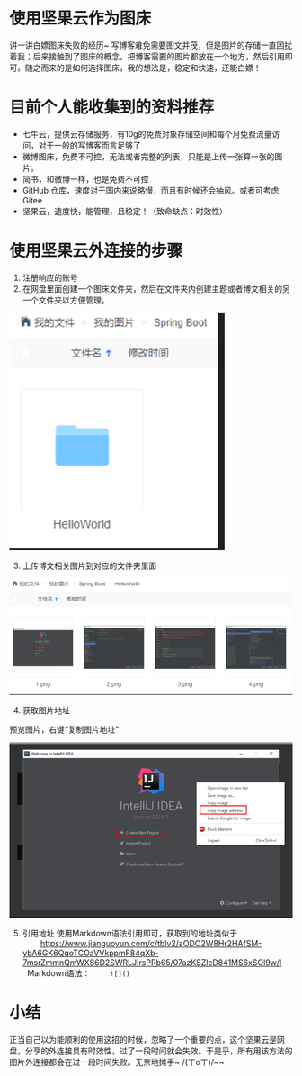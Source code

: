 # 使用坚果云作为图床
讲一讲白嫖图床失败的经历~
写博客难免需要图文并茂，但是图片的存储一直困扰着我；后来接触到了图床的概念，把博客需要的图片都放在一个地方，然后引用即可。随之而来的是如何选择图床，我的想法是，稳定和快速，还能白嫖！
# 目前个人能收集到的资料推荐
-   七牛云，提供云存储服务，有10g的免费对象存储空间和每个月免费流量访问，对于一般的写博客而言足够了
-   微博图床，免费不可控，无法或者完整的列表，只能是上传一张算一张的图片。
-   简书，和微博一样，也是免费不可控
-   GitHub 仓库，速度对于国内来说略慢，而且有时候还会抽风。或者可考虑Gitee
-   坚果云，速度快，能管理，且稳定！（致命缺点：时效性）
# 使用坚果云外连接的步骤
1.  注册响应的账号
2.  在网盘里面创建一个图床文件夹，然后在文件夹内创建主题或者博文相关的另一个文件夹以方便管理。

![](Notes/_assets/使用坚果云作为图床/image-使用坚果云作为图床-20221016-154953690.png)



3.  上传博文相关图片到对应的文件夹里面

![](Notes/_assets/使用坚果云作为图床/image-使用坚果云作为图床-20221016-155011132.png)



4.  获取图片地址

预览图片，右键“复制图片地址”

![](Notes/_assets/使用坚果云作为图床/image-使用坚果云作为图床-20221016-155018224.png)

5.  引用地址
使用Markdown语法引用即可，获取到的地址类似于  
        https://www.jianguoyun.com/c/tblv2/aODO2W8Hr2HAfSM-ybA6GK6QqoTCOaVVkppmF84qXb-7msrZmmnQmWXS6D2SWRLJIrsPRb65/07azKSZlcD841MS6xSOl9w/l  
  Markdown语法：
        ```![]()```
        
# 小结

正当自己以为能顺利的使用这招的时候，忽略了一个重要的点，这个坚果云是网盘，分享的外连接具有时效性，过了一段时间就会失效。于是乎，所有用该方法的图片外连接都会在过一段时间失败。无奈地摊手~ /(ㄒoㄒ)/~~